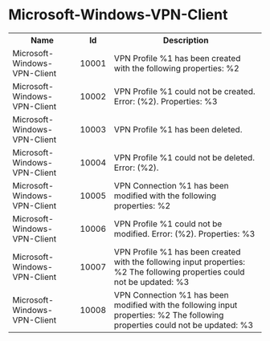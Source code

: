 # Microsoft-Windows-VPN-Client

<table>
<colgroup><col/><col/><col/></colgroup>
<tr><th>Name</th><th>Id</th><th>Description</th></tr>
<tr><td>Microsoft-Windows-VPN-Client</td><td>10001</td><td>VPN Profile %1 has been created with the following properties: 
%2</td></tr>
<tr><td>Microsoft-Windows-VPN-Client</td><td>10002</td><td>VPN Profile %1 could not be created. 
Error: (%2). 
Properties: 
%3</td></tr>
<tr><td>Microsoft-Windows-VPN-Client</td><td>10003</td><td>VPN Profile %1 has been deleted.</td></tr>
<tr><td>Microsoft-Windows-VPN-Client</td><td>10004</td><td>VPN Profile %1 could not be deleted. 
Error: (%2).</td></tr>
<tr><td>Microsoft-Windows-VPN-Client</td><td>10005</td><td>VPN Connection %1 has been modified with the following properties: 
%2</td></tr>
<tr><td>Microsoft-Windows-VPN-Client</td><td>10006</td><td>VPN Profile %1 could not be modified. 
Error: (%2). 
Properties: 
%3</td></tr>
<tr><td>Microsoft-Windows-VPN-Client</td><td>10007</td><td>VPN Profile %1 has been created with the following input properties: 
%2
The following properties could not be updated:
%3</td></tr>
<tr><td>Microsoft-Windows-VPN-Client</td><td>10008</td><td>VPN Connection %1 has been modified with the following input properties: 
%2
The following properties could not be updated:
%3</td></tr>
</table>
